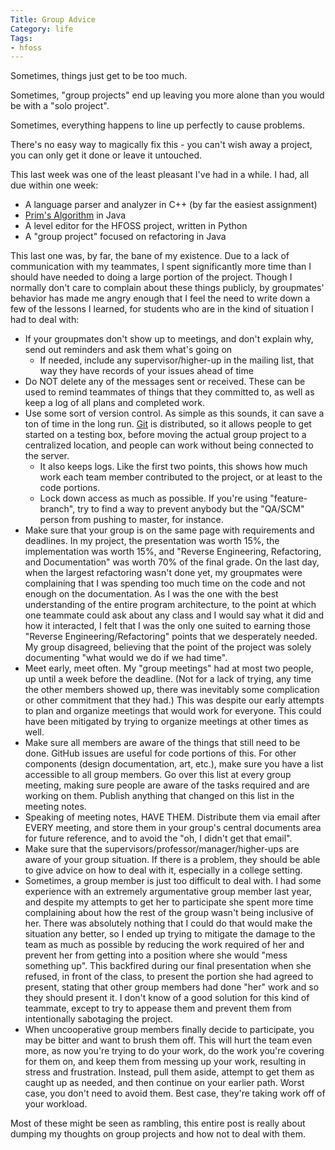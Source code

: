 ```yaml
---
Title: Group Advice
Category: life
Tags:
- hfoss
---
```


Sometimes, things just get to be too much.

Sometimes, "group projects" end up leaving you more alone than you would be with a "solo project".

Sometimes, everything happens to line up perfectly to cause problems.

There's no easy way to magically fix this - you can't wish away a project, you can only get it done or leave it untouched.

This last week was one of the least pleasant I've had in a while. I had, all due within one week:

- A language parser and analyzer in C++ (by far the easiest assignment)
- [Prim's Algorithm] in Java
- A level editor for the HFOSS project, written in Python
- A "group project" focused on refactoring in Java

This last one was, by far, the bane of my existence. Due to a lack of communication with my teammates, I spent significantly more time than I should have needed to doing a large portion of the project. Though I normally don't care to complain about these things publicly, by groupmates' behavior has made me angry enough that I feel the need to write down a few of the lessons I learned, for students who are in the kind of situation I had to deal with:

- If your groupmates don't show up to meetings, and don't explain why, send out reminders and ask them what's going on
    - If needed, include any supervisor/higher-up in the mailing list, that way they have records of your issues ahead of time
- Do NOT delete any of the messages sent or received. These can be used to remind teammates of things that they committed to, as well as keep a log of all plans and completed work.
- Use some sort of version control. As simple as this sounds, it can save a ton of time in the long run. [Git] is distributed, so it allows people to get started on a testing box, before moving the actual group project to a centralized location, and people can work without being connected to the server.
    - It also keeps logs. Like the first two points, this shows how much work each team member contributed to the project, or at least to the code portions.
	- Lock down access as much as possible. If you're using "feature-branch", try to find a way to prevent anybody but the "QA/SCM" person from pushing to master, for instance.
- Make sure that your group is on the same page with requirements and deadlines. In my project, the presentation was worth 15%, the implementation was worth 15%, and "Reverse Engineering, Refactoring, and Documentation" was worth 70% of the final grade. On the last day, when the largest refactoring wasn't done yet, my groupmates were complaining that I was spending too much time on the code and not enough on the documentation. As I was the one with the best understanding of the entire program architecture, to the point at which one teammate could ask about any class and I would say what it did and how it interacted, I felt that I was the only one suited to earning those "Reverse Engineering/Refactoring" points that we desperately needed. My group disagreed, believing that the point of the project was solely documenting "what would we do if we had time".
- Meet early, meet often. My "group meetings" had at most two people, up until a week before the deadline. (Not for a lack of trying, any time the other members showed up, there was inevitably some complication or other commitment that they had.) This was despite our early attempts to plan and organize meetings that would work for everyone. This could have been mitigated by trying to organize meetings at other times as well.
- Make sure all members are aware of the things that still need to be done. GitHub issues are useful for code portions of this. For other components (design documentation, art, etc.), make sure you have a list accessible to all group members. Go over this list at every group meeting, making sure people are aware of the tasks required and are working on them. Publish anything that changed on this list in the meeting notes.
- Speaking of meeting notes, HAVE THEM. Distribute them via email after EVERY meeting, and store them in your group's central documents area for future reference, and to avoid the "oh, I didn't get that email".
- Make sure that the supervisors/professor/manager/higher-ups are aware of your group situation. If there is a problem, they should be able to give advice on how to deal with it, especially in a college setting.
- Sometimes, a group member is just too difficult to deal with. I had some experience with an extremely argumentative group member last year, and despite my attempts to get her to participate she spent more time complaining about how the rest of the group wasn't being inclusive of her. There was absolutely nothing that I could do that would make the situation any better, so I ended up trying to mitigate the damage to the team as much as possible by reducing the work required of her and prevent her from getting into a position where she would "mess something up". This backfired during our final presentation when she refused, in front of the class, to present the portion she had agreed to present, stating that other group members had done "her" work and so they should present it. I don't know of a good solution for this kind of teammate, except to try to appease them and prevent them from intentionally sabotaging the project.
- When uncooperative group members finally decide to participate, you may be bitter and want to brush them off. This will hurt the team even more, as now you're trying to do your work, do the work you're covering for them on, and keep them from messing up your work, resulting in stress and frustration. Instead, pull them aside, attempt to get them as caught up as needed, and then continue on your earlier path. Worst case, you don't need to avoid them. Best case, they're taking work off of your workload.

Most of these might be seen as rambling, this entire post is really about dumping my thoughts on group projects and how not to deal with them.

[Prim's Algorithm]: http://en.wikipedia.org/wiki/Prim%27s_algorithm
[Git]: http://git-scm.com
